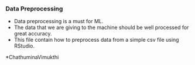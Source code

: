 
### Data Preprocessing

* Data preprocessing is a must for ML.
* The data that we are giving to the machine should be well processed for great accuracy.
* This file contain how to preprocess data from a simple csv file using RStudio.

*ChathuminaVimukthi
